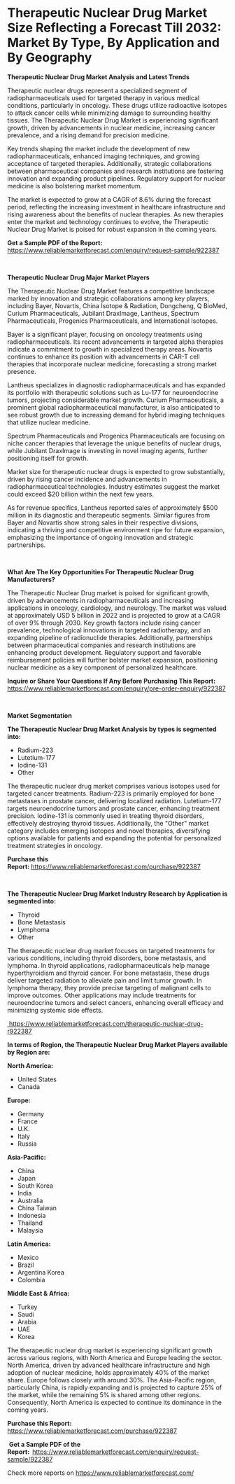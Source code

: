 <p><h1>Therapeutic Nuclear Drug Market Size Reflecting a Forecast Till 2032: Market By Type, By Application and By Geography</h1></p><p><strong>Therapeutic Nuclear Drug Market Analysis and Latest Trends</strong></p>
<p><p>Therapeutic nuclear drugs represent a specialized segment of radiopharmaceuticals used for targeted therapy in various medical conditions, particularly in oncology. These drugs utilize radioactive isotopes to attack cancer cells while minimizing damage to surrounding healthy tissues. The Therapeutic Nuclear Drug Market is experiencing significant growth, driven by advancements in nuclear medicine, increasing cancer prevalence, and a rising demand for precision medicine.</p><p>Key trends shaping the market include the development of new radiopharmaceuticals, enhanced imaging techniques, and growing acceptance of targeted therapies. Additionally, strategic collaborations between pharmaceutical companies and research institutions are fostering innovation and expanding product pipelines. Regulatory support for nuclear medicine is also bolstering market momentum.</p><p>The market is expected to grow at a CAGR of 8.6% during the forecast period, reflecting the increasing investment in healthcare infrastructure and rising awareness about the benefits of nuclear therapies. As new therapies enter the market and technology continues to evolve, the Therapeutic Nuclear Drug Market is poised for robust expansion in the coming years.</p></p>
<p><strong>Get a Sample PDF of the Report:&nbsp;</strong> <a href="https://www.reliablemarketforecast.com/enquiry/request-sample/922387?utm_campaign=2288&utm_medium=2&utm_source=Github&utm_content=ia&utm_term=07032025&utm_id=therapeutic-nuclear-drug">https://www.reliablemarketforecast.com/enquiry/request-sample/922387</a></p>
<p>&nbsp;</p>
<p><strong>Therapeutic Nuclear Drug Major Market Players</strong></p>
<p><p>The Therapeutic Nuclear Drug Market features a competitive landscape marked by innovation and strategic collaborations among key players, including Bayer, Novartis, China Isotope & Radiation, Dongcheng, Q BioMed, Curium Pharmaceuticals, Jubilant DraxImage, Lantheus, Spectrum Pharmaceuticals, Progenics Pharmaceuticals, and International Isotopes. </p><p>Bayer is a significant player, focusing on oncology treatments using radiopharmaceuticals. Its recent advancements in targeted alpha therapies indicate a commitment to growth in specialized therapy areas. Novartis continues to enhance its position with advancements in CAR-T cell therapies that incorporate nuclear medicine, forecasting a strong market presence.</p><p>Lantheus specializes in diagnostic radiopharmaceuticals and has expanded its portfolio with therapeutic solutions such as Lu-177 for neuroendocrine tumors, projecting considerable market growth. Curium Pharmaceuticals, a prominent global radiopharmaceutical manufacturer, is also anticipated to see robust growth due to increasing demand for hybrid imaging techniques that utilize nuclear medicine.</p><p>Spectrum Pharmaceuticals and Progenics Pharmaceuticals are focusing on niche cancer therapies that leverage the unique benefits of nuclear drugs, while Jubilant DraxImage is investing in novel imaging agents, further positioning itself for growth.</p><p>Market size for therapeutic nuclear drugs is expected to grow substantially, driven by rising cancer incidence and advancements in radiopharmaceutical technologies. Industry estimates suggest the market could exceed $20 billion within the next few years.</p><p>As for revenue specifics, Lantheus reported sales of approximately $500 million in its diagnostic and therapeutic segments. Similar figures from Bayer and Novartis show strong sales in their respective divisions, indicating a thriving and competitive environment ripe for future expansion, emphasizing the importance of ongoing innovation and strategic partnerships.</p></p>
<p>&nbsp;</p>
<p><strong>What Are The Key Opportunities For Therapeutic Nuclear Drug Manufacturers?</strong></p>
<p><p>The Therapeutic Nuclear Drug market is poised for significant growth, driven by advancements in radiopharmaceuticals and increasing applications in oncology, cardiology, and neurology. The market was valued at approximately USD 5 billion in 2022 and is projected to grow at a CAGR of over 9% through 2030. Key growth factors include rising cancer prevalence, technological innovations in targeted radiotherapy, and an expanding pipeline of radionuclide therapies. Additionally, partnerships between pharmaceutical companies and research institutions are enhancing product development. Regulatory support and favorable reimbursement policies will further bolster market expansion, positioning nuclear medicine as a key component of personalized healthcare.</p></p>
<p><strong>Inquire or Share Your Questions If Any Before Purchasing This Report:</strong> <a href="https://www.reliablemarketforecast.com/enquiry/pre-order-enquiry/922387?utm_campaign=2288&utm_medium=2&utm_source=Github&utm_content=ia&utm_term=07032025&utm_id=therapeutic-nuclear-drug">https://www.reliablemarketforecast.com/enquiry/pre-order-enquiry/922387</a></p>
<p>&nbsp;</p>
<p><strong>Market Segmentation</strong></p>
<p><strong>The Therapeutic Nuclear Drug Market Analysis by types is segmented into:</strong></p>
<p><ul><li>Radium-223</li><li>Lutetium-177</li><li>Iodine-131</li><li>Other</li></ul></p>
<p><p>The therapeutic nuclear drug market comprises various isotopes used for targeted cancer treatments. Radium-223 is primarily employed for bone metastases in prostate cancer, delivering localized radiation. Lutetium-177 targets neuroendocrine tumors and prostate cancer, enhancing treatment precision. Iodine-131 is commonly used in treating thyroid disorders, effectively destroying thyroid tissues. Additionally, the "Other" market category includes emerging isotopes and novel therapies, diversifying options available for patients and expanding the potential for personalized treatment strategies in oncology.</p></p>
<p><strong>Purchase this Report:&nbsp;</strong><a href="https://www.reliablemarketforecast.com/purchase/922387?utm_campaign=2288&utm_medium=2&utm_source=Github&utm_content=ia&utm_term=07032025&utm_id=therapeutic-nuclear-drug">https://www.reliablemarketforecast.com/purchase/922387</a></p>
<p>&nbsp;</p>
<p><strong>The Therapeutic Nuclear Drug Market Industry Research by Application is segmented into:</strong></p>
<p><ul><li>Thyroid</li><li>Bone Metastasis</li><li>Lymphoma</li><li>Other</li></ul></p>
<p><p>The therapeutic nuclear drug market focuses on targeted treatments for various conditions, including thyroid disorders, bone metastasis, and lymphoma. In thyroid applications, radiopharmaceuticals help manage hyperthyroidism and thyroid cancer. For bone metastasis, these drugs deliver targeted radiation to alleviate pain and limit tumor growth. In lymphoma therapy, they provide precise targeting of malignant cells to improve outcomes. Other applications may include treatments for neuroendocrine tumors and select cancers, enhancing overall efficacy and minimizing systemic side effects.</p></p>
<p><a href="https://www.reliablemarketforecast.com/therapeutic-nuclear-drug-r922387?utm_campaign=2288&utm_medium=2&utm_source=Github&utm_content=ia&utm_term=07032025&utm_id=therapeutic-nuclear-drug">&nbsp;https://www.reliablemarketforecast.com/therapeutic-nuclear-drug-r922387</a></p>
<p><strong>In terms of Region, the Therapeutic Nuclear Drug Market Players available by Region are:</strong></p>
<p>
    <p> <strong> North America: </strong>
        <ul>
            <li>United States</li>
            <li>Canada</li>
        </ul>
        </p> 
    <p> <strong> Europe: </strong>
        <ul>
            <li>Germany</li>
            <li>France</li>
            <li>U.K.</li>
            <li>Italy</li>
            <li>Russia</li>
        </ul>
        </p> 
    <p> <strong> Asia-Pacific: </strong>
        <ul>
            <li>China</li>
            <li>Japan</li>
            <li>South Korea</li>
            <li>India</li>
            <li>Australia</li>
            <li>China Taiwan</li>
            <li>Indonesia</li>
            <li>Thailand</li>
            <li>Malaysia</li>
        </ul>
        </p> 
    <p> <strong> Latin America: </strong>
        <ul>
            <li>Mexico</li>
            <li>Brazil</li>
            <li>Argentina Korea</li>
            <li>Colombia</li>
        </ul>
        </p> 
    <p> <strong> Middle East & Africa: </strong>
        <ul>
            <li>Turkey</li>
            <li>Saudi</li>
            <li>Arabia</li>
            <li>UAE</li>
            <li>Korea</li>
        </ul>
    </p>
    </p>
<p><p>The therapeutic nuclear drug market is experiencing significant growth across various regions, with North America and Europe leading the sector. North America, driven by advanced healthcare infrastructure and high adoption of nuclear medicine, holds approximately 40% of the market share. Europe follows closely with around 30%. The Asia-Pacific region, particularly China, is rapidly expanding and is projected to capture 25% of the market, while the remaining 5% is shared among other regions. Consequently, North America is expected to continue its dominance in the coming years.</p></p>
<p><strong>Purchase this Report: </strong><a href="https://www.reliablemarketforecast.com/purchase/922387?utm_campaign=2288&utm_medium=2&utm_source=Github&utm_content=ia&utm_term=07032025&utm_id=therapeutic-nuclear-drug">https://www.reliablemarketforecast.com/purchase/922387</a></p>
<p>&nbsp;<strong>Get a Sample PDF of the Report:&nbsp;&nbsp;</strong><a href="https://www.reliablemarketforecast.com/enquiry/request-sample/922387?utm_campaign=2288&utm_medium=2&utm_source=Github&utm_content=ia&utm_term=07032025&utm_id=therapeutic-nuclear-drug">https://www.reliablemarketforecast.com/enquiry/request-sample/922387</a></p>
<p><strong></strong></p>
<p>Check more reports on <a href="https://www.reliablemarketforecast.com/?utm_campaign=2288&utm_medium=2&utm_source=Github&utm_content=ia&utm_term=07032025&utm_id=therapeutic-nuclear-drug">https://www.reliablemarketforecast.com/</a></p>